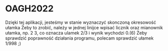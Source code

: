 # OAGH2022

Dzięki tej aplikacji, jesteśmy w stanie wyznaczyć skonczoną okresowość ułamka 
Żeby to zrobić, należy w jednej linijce wpisać licznik oraz mianownik ułamka, np. 2 3, co oznacza ulamek 2/3 i wynik wychodzi 0.(6)
Żeby sprawdzić poprawność działania programu, polecam sprawdzić ułamek 1/998 ;) 
